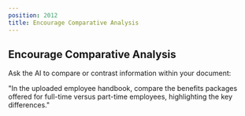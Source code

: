 ```yaml
---
position: 2012
title: Encourage Comparative Analysis
---
```


## Encourage Comparative Analysis

Ask the AI to compare or contrast information within your document:

"In the uploaded employee handbook, compare the benefits packages offered for full-time versus part-time employees, highlighting the key differences."